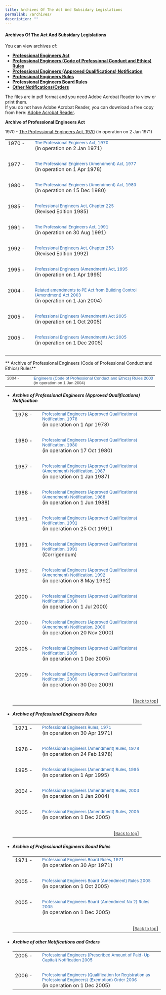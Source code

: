 ```yaml
---
title: Archives Of The Act And Subsidary Legislations
permalink: /archives/
description: ""
---
```

#### Archives Of The Act And Subsidary Legislations

You can view archives of:  

*   [**Professional Engineers Act**](https://www.peb.gov.sg/archive.aspx#PEAct)
*   [**Professional Engineers (Code of Professional Conduct and Ethics) Rules**](https://www.peb.gov.sg/archive.aspx#Code)
*   [**Professional Engineers (Approved Qualifications) Notification**](https://www.peb.gov.sg/archive.aspx#Notification)
*   [**Professional Engineers Rules**](https://www.peb.gov.sg/archive.aspx#PERules)
*   [**Professional Engineers Board Rules**](https://www.peb.gov.sg/archive.aspx#PEBoardRules)
*   [**Other Notifications/Orders**](https://www.peb.gov.sg/archive.aspx#OtherOrders)

The files are in pdf format and you need Adobe Acrobat Reader to view or print them. <br>
If you do not have Adobe Acrobat Reader, you can download a free copy from here: [Adobe Acrobat Reader](http://get.adobe.com/reader/).

**Archive of Professional Engineers Act**

1970 - [The Professional Engineers Act, 1970](https://www.peb.gov.sg/Archive/peact70.pdf) (in operation on 2 Jan 1971)




<table width="100%" cellpadding="0" cellspacing="0" border="0"><tbody><tr><td valign="top" width="72">1970 -</td><td valign="top"><a href="https://www.peb.gov.sg/Archive/peact70.pdf" target="_blank" class="archive" style="margin: 0px; border: 0px; outline: 0px; font-size: 13.3333px; vertical-align: baseline; color: rgb(38, 102, 175); text-decoration: none;">The Professional Engineers Act, 1970</a><br>(in operation on 2 Jan 1971)</td></tr><tr><td valign="top" width="72"></td><td valign="top"><br></td></tr><tr><td valign="top" width="72">1977 -</td><td valign="top"><a href="https://www.peb.gov.sg/Archive/peact77.pdf" target="_blank" class="archive" style="margin: 0px; border: 0px; outline: 0px; font-size: 13.3333px; vertical-align: baseline; color: rgb(38, 102, 175); text-decoration: none;">The Professional Engineers (Amendment) Act, 1977</a><br>(in operation on 1 Apr 1978)</td></tr><tr><td valign="top" width="72"></td><td valign="top"><br></td></tr><tr><td valign="top" width="72">1980 -</td><td valign="top"><a href="https://www.peb.gov.sg/Archive/peact80.pdf" target="_blank" class="archive" style="margin: 0px; border: 0px; outline: 0px; font-size: 13.3333px; vertical-align: baseline; color: rgb(38, 102, 175); text-decoration: none;">The Professional Engineers (Amendment) Act, 1980</a><br>(in operation on 15 Dec 1980)</td></tr><tr><td valign="top" width="72"></td><td valign="top"><br></td></tr><tr><td valign="top" width="72">1985 -</td><td valign="top"><a href="https://www.peb.gov.sg/Archive/peact85.pdf" target="_blank" class="archive" style="margin: 0px; border: 0px; outline: 0px; font-size: 13.3333px; vertical-align: baseline; color: rgb(38, 102, 175); text-decoration: none;">Professional Engineers Act, Chapter 225</a><br>(Revised Edition 1985)</td></tr><tr><td valign="top" width="72"></td><td valign="top"><br></td></tr><tr><td valign="top" width="72">1991 -</td><td valign="top"><a href="https://www.peb.gov.sg/Archive/peact91.pdf" target="_blank" class="archive" style="margin: 0px; border: 0px; outline: 0px; font-size: 13.3333px; vertical-align: baseline; color: rgb(38, 102, 175); text-decoration: none;">The Professional Engineers Act, 1991<br></a>(in operation on 30 Aug 1991)</td></tr><tr><td valign="top" width="72"></td><td valign="top"><br></td></tr><tr><td valign="top" width="72">1992 -</td><td valign="top"><a href="https://www.peb.gov.sg/Archive/peact92.pdf" target="_blank" class="archive" style="margin: 0px; border: 0px; outline: 0px; font-size: 13.3333px; vertical-align: baseline; color: rgb(38, 102, 175); text-decoration: none;">Professional Engineers Act, Chapter 253</a><br>(Revised Edition 1992)</td></tr><tr><td valign="top" width="72"></td><td valign="top"><br></td></tr><tr><td valign="top" width="72">1995 -</td><td valign="top"><a href="https://www.peb.gov.sg/Archive/peact95.pdf" target="_blank" class="archive" style="margin: 0px; border: 0px; outline: 0px; font-size: 13.3333px; vertical-align: baseline; color: rgb(38, 102, 175); text-decoration: none;">Professional Engineers (Amendment) Act, 1995<br></a>(in operation on 1 Apr 1995)</td></tr><tr><td valign="top" width="72"></td><td valign="top"><br></td></tr><tr><td valign="top" width="72">2004 -</td><td valign="top"><a href="https://www.peb.gov.sg/Archive/peact04.pdf" target="_blank" class="archive" style="margin: 0px; border: 0px; outline: 0px; font-size: 13.3333px; vertical-align: baseline; color: rgb(38, 102, 175); text-decoration: none;">Related amendments to PE Act from Building Control (Amendment) Act 2003<br></a>(in operation on 1 Jan 2004)</td></tr><tr><td valign="top" width="72"></td><td valign="top"><br></td></tr><tr><td valign="top" width="72">2005 -</td><td valign="top"><a href="https://www.peb.gov.sg/Archive/peact05.pdf" target="_blank" class="archive" style="margin: 0px; border: 0px; outline: 0px; font-size: 13.3333px; vertical-align: baseline; color: rgb(38, 102, 175); text-decoration: none;">Professional Engineers (Amendment) Act 2005</a><br>(in operation on 1 Oct 2005)</td></tr><tr><td valign="top" width="72"></td><td valign="top"><br></td></tr><tr><td valign="top" width="72">2005 -</td><td valign="top"><a href="https://www.peb.gov.sg/Archive/peact05a.pdf" target="_blank" class="archive" style="margin: 0px; border: 0px; outline: 0px; font-size: 13.3333px; vertical-align: baseline; color: rgb(38, 102, 175); text-decoration: none;">Professional Engineers (Amendment) Act 2005</a><br>(in operation on 1 Dec 2005)</td></tr><tr><td colspan="2"><br style="color: rgb(68, 68, 68); font-family: Arial, Helvetica, sans-serif; font-size: 13.3333px; font-style: normal; font-variant-ligatures: normal; font-variant-caps: normal; font-weight: 400; letter-spacing: normal; orphans: 2; text-align: left; text-indent: 0px; text-transform: none; white-space: normal; widows: 2; word-spacing: 0px; -webkit-text-stroke-width: 0px; text-decoration-thickness: initial; text-decoration-style: initial; text-decoration-color: initial;"></td></tr></tbody></table>
    
      
    
** Archive of Professional Engineers (Code of Professional Conduct and Ethics) Rules**
<table width="100%" cellpadding="0" cellspacing="0" border="0" style="color: rgb(68, 68, 68); font-family: Arial, Helvetica, sans-serif; font-size: 13.3333px; font-style: normal; font-variant-ligatures: normal; font-variant-caps: normal; font-weight: 400; letter-spacing: normal; orphans: 2; text-align: left; text-transform: none; white-space: normal; widows: 2; word-spacing: 0px; -webkit-text-stroke-width: 0px; text-decoration-thickness: initial; text-decoration-style: initial; text-decoration-color: initial;"><tbody><tr><td valign="top" width="72">2004 -</td><td valign="top"><a href="https://www.peb.gov.sg/Archive/pecode04.pdf" target="_blank" class="archive" style="margin: 0px; border: 0px; outline: 0px; font-size: 13.3333px; vertical-align: baseline; color: rgb(38, 102, 175); text-decoration: none;">Engineers (Code of Professional Conduct and Ethics) Rules 2003</a><br>(in operation on 1 Jan 2004)</td></tr></tbody></table>
      
    
*   ##### Archive of Professional Engineers (Approved Qualifications) Notification
    
      
    
    <table width="100%" cellpadding="0" cellspacing="0" border="0"><tbody><tr><td valign="top" width="72">1978 -</td><td valign="top"><a href="https://www.peb.gov.sg/Archive/penotif78.pdf" target="_blank" class="archive" style="margin: 0px; border: 0px; outline: 0px; font-size: 13.3333px; vertical-align: baseline; color: rgb(38, 102, 175); text-decoration: none;">Professional Engineers (Approved Qualifications) Notification, 1978</a><br>(in operation on 1 Apr 1978)</td></tr><tr><td colspan="2"><br></td></tr><tr><td valign="top" width="72">1980 -</td><td valign="top"><a href="https://www.peb.gov.sg/Archive/penotif80.pdf" target="_blank" class="archive" style="margin: 0px; border: 0px; outline: 0px; font-size: 13.3333px; vertical-align: baseline; color: rgb(38, 102, 175); text-decoration: none;">Professional Engineers (Approved Qualifications) Notification, 1980</a><br>(in operation on 17 Oct 1980)</td></tr><tr><td colspan="2"><br></td></tr><tr><td valign="top" width="72">1987 -</td><td valign="top"><a href="https://www.peb.gov.sg/Archive/penotif87.pdf" target="_blank" class="archive" style="margin: 0px; border: 0px; outline: 0px; font-size: 13.3333px; vertical-align: baseline; color: rgb(38, 102, 175); text-decoration: none;">Professional Engineers (Approved Qualifications) (Amendment) Notification, 1987</a><br>(in operation on 1 Jan 1987)</td></tr><tr><td colspan="2"><br></td></tr><tr><td valign="top" width="72">1988 -</td><td valign="top"><a href="https://www.peb.gov.sg/Archive/penotif88.pdf" target="_blank" class="archive" style="margin: 0px; border: 0px; outline: 0px; font-size: 13.3333px; vertical-align: baseline; color: rgb(38, 102, 175); text-decoration: none;">Professional Engineers (Approved Qualifications) (Amendment) Notification, 1988</a><br>(in operation on 1 Jun 1988)</td></tr><tr><td colspan="2"><br></td></tr><tr><td valign="top" width="72">1991 -</td><td valign="top"><a href="https://www.peb.gov.sg/Archive/penotif91.pdf" target="_blank" class="archive" style="margin: 0px; border: 0px; outline: 0px; font-size: 13.3333px; vertical-align: baseline; color: rgb(38, 102, 175); text-decoration: none;">Professional Engineers (Approved Qualifications) Notification, 1991</a><br>(in operation on 25 Oct 1991)</td></tr><tr><td colspan="2"><br></td></tr><tr><td valign="top" width="72">1991 -</td><td valign="top"><a href="https://www.peb.gov.sg/Archive/penotif91c.pdf" target="_blank" class="archive" style="margin: 0px; border: 0px; outline: 0px; font-size: 13.3333px; vertical-align: baseline; color: rgb(38, 102, 175); text-decoration: none;">Professional Engineers (Approved Qualifications) Notification, 1991</a><br>(Corrigendum)</td></tr><tr><td colspan="2"><br></td></tr><tr><td valign="top" width="72">1992 -</td><td valign="top"><a href="https://www.peb.gov.sg/Archive/penotif92.pdf" target="_blank" class="archive" style="margin: 0px; border: 0px; outline: 0px; font-size: 13.3333px; vertical-align: baseline; color: rgb(38, 102, 175); text-decoration: none;">Professional Engineers (Approved Qualifications) (Amendment) Notification, 1992</a><br>(in operation on 8 May 1992)</td></tr><tr><td colspan="2"><br></td></tr><tr><td valign="top" width="72">2000 -</td><td valign="top"><a href="https://www.peb.gov.sg/Archive/pen00.pdf" target="_blank" class="archive" style="margin: 0px; border: 0px; outline: 0px; font-size: 13.3333px; vertical-align: baseline; color: rgb(38, 102, 175); text-decoration: none;">Professional Engineers (Approved Qualifications) Notification, 2000</a><br>(in operation on 1 Jul 2000)</td></tr><tr><td colspan="2"><br></td></tr><tr><td valign="top" width="72">2000 -</td><td valign="top"><a href="https://www.peb.gov.sg/Archive/pen00a.pdf" target="_blank" class="archive" style="margin: 0px; border: 0px; outline: 0px; font-size: 13.3333px; vertical-align: baseline; color: rgb(38, 102, 175); text-decoration: none;">Professional Engineers (Approved Qualifications) (Amendment) Notification, 2000</a><br>(in operation on 20 Nov 2000)</td></tr><tr><td valign="top" width="72"></td><td valign="top"><br></td></tr><tr><td valign="top" width="72">2005 -</td><td valign="top"><a href="https://www.peb.gov.sg/Archive/pen05.pdf" target="_blank" class="archive" style="margin: 0px; border: 0px; outline: 0px; font-size: 13.3333px; vertical-align: baseline; color: rgb(38, 102, 175); text-decoration: none;">Professional Engineers (Approved Qualifications) Notification, 2005</a><br>(in operation on 1 Dec 2005)</td></tr><tr><td valign="top" width="72"></td><td valign="top"><br></td></tr><tr><td valign="top" width="72">2009 -</td><td valign="top"><a href="https://www.peb.gov.sg/Archive/pen09.pdf" target="_blank" class="archive" style="margin: 0px; border: 0px; outline: 0px; font-size: 13.3333px; vertical-align: baseline; color: rgb(38, 102, 175); text-decoration: none;">Professional Engineers (Approved Qualifications) Notification, 2009</a><br>(in operation on 30 Dec 2009)</td></tr><tr><td colspan="2"><br></td></tr><tr><td colspan="2" align="right">[<a href="https://www.peb.gov.sg/archive.aspx#content" style="margin: 0px; border: 0px; outline: 0px; font-size: 13.3333px; vertical-align: baseline; color: rgb(68, 68, 68);">Back&nbsp;to top</a>]</td></tr></tbody></table>
    
      
    
*   ##### Archive of Professional Engineers Rules
    
      
    
    <table width="100%" cellpadding="0" cellspacing="0" border="0"><tbody><tr><td valign="top" width="72">1971 -</td><td valign="top"><a href="https://www.peb.gov.sg/Archive/perule71.pdf" target="_blank" class="archive" style="margin: 0px; border: 0px; outline: 0px; font-size: 13.3333px; vertical-align: baseline; color: rgb(38, 102, 175); text-decoration: none;">Professional Engineers Rules, 1971</a><br>(in operation on 30 Apr 1971)</td></tr><tr><td colspan="2"><br></td></tr><tr><td valign="top" width="72">1978 -</td><td valign="top"><a href="https://www.peb.gov.sg/Archive/perule71a.pdf" target="_blank" class="archive" style="margin: 0px; border: 0px; outline: 0px; font-size: 13.3333px; vertical-align: baseline; color: rgb(38, 102, 175); text-decoration: none;">Professional Engineers (Amendment) Rules, 1978</a><br>(in operation on 24 Feb 1978)</td></tr><tr><td colspan="2" valign="top"><br></td></tr><tr><td valign="top" width="72">1995 -</td><td valign="top"><a href="https://www.peb.gov.sg/Archive/perule95.pdf" target="_blank" class="archive" style="margin: 0px; border: 0px; outline: 0px; font-size: 13.3333px; vertical-align: baseline; color: rgb(38, 102, 175); text-decoration: none;">Professional Engineers (Amendment) Rules, 1995</a><br>(in operation on 1 Apr 1995)</td></tr><tr><td valign="top" width="72"></td><td valign="top"><br></td></tr><tr><td valign="top" width="72">2004 -</td><td valign="top"><a href="https://www.peb.gov.sg/Archive/perules04.pdf" target="_blank" class="archive" style="margin: 0px; border: 0px; outline: 0px; font-size: 13.3333px; vertical-align: baseline; color: rgb(38, 102, 175); text-decoration: none;">Professional Engineers (Amendment) Rules, 2003</a><br>(in operation on 1 Jan 2004)</td></tr><tr><td valign="top" width="72"></td><td valign="top"><br></td></tr><tr><td valign="top" width="72">2005 -</td><td valign="top"><a href="https://www.peb.gov.sg/Archive/perules05.pdf" target="_blank" class="archive" style="margin: 0px; border: 0px; outline: 0px; font-size: 13.3333px; vertical-align: baseline; color: rgb(38, 102, 175); text-decoration: none;">Professional Engineers (Amendment) Rules, 2005</a><br>(in operation on 1 Dec 2005)</td></tr><tr><td colspan="2"><br></td></tr><tr><td colspan="2" align="right">[<a href="https://www.peb.gov.sg/archive.aspx#content" style="margin: 0px; border: 0px; outline: 0px; font-size: 13.3333px; vertical-align: baseline; color: rgb(68, 68, 68);">Back&nbsp;to top</a>]</td></tr></tbody></table>
    
      
    
*   ##### Archive of Professional Engineers Board Rules
    
      
    
    <table width="100%" cellpadding="0" cellspacing="0" border="0"><tbody><tr><td valign="top" width="72">1971 -</td><td valign="top"><a href="https://www.peb.gov.sg/Archive/pebrule71.pdf" target="_blank" class="archive" style="margin: 0px; border: 0px; outline: 0px; font-size: 13.3333px; vertical-align: baseline; color: rgb(38, 102, 175); text-decoration: none;">Professional Engineers Board Rules, 1971</a><br>(in operation on 30 Apr 1971)</td></tr><tr><td valign="top" width="72"></td><td valign="top"><br></td></tr><tr><td valign="top" width="72">2005 -</td><td valign="top"><a href="https://www.peb.gov.sg/Archive/pebrule05.pdf" target="_blank" class="archive" style="margin: 0px; border: 0px; outline: 0px; font-size: 13.3333px; vertical-align: baseline; color: rgb(38, 102, 175); text-decoration: none;">Professional Engineers Board (Amendment) Rules 2005</a><br>(in operation on 1 Oct 2005)</td></tr><tr><td valign="top" width="72"></td><td valign="top"><br></td></tr><tr><td valign="top" width="72">2005 -</td><td valign="top"><a href="https://www.peb.gov.sg/Archive/pebrule05a.pdf" target="_blank" class="archive" style="margin: 0px; border: 0px; outline: 0px; font-size: 13.3333px; vertical-align: baseline; color: rgb(38, 102, 175); text-decoration: none;">Professional Engineers Board (Amendment No 2) Rules 2005</a><br>(in operation on 1 Dec 2005)</td></tr><tr><td colspan="2"><br></td></tr><tr><td colspan="2" align="right">[<a href="https://www.peb.gov.sg/archive.aspx#content" style="margin: 0px; border: 0px; outline: 0px; font-size: 13.3333px; vertical-align: baseline; color: rgb(68, 68, 68);">Back&nbsp;to top</a>]</td></tr></tbody></table>
    
      
    
*   ##### Archive of other Notifications and Orders
    
      
    
    <table width="100%" cellpadding="0" cellspacing="0" border="0"><tbody><tr><td valign="top" width="72">2005 -&nbsp;</td><td valign="top"><a href="https://www.peb.gov.sg/Archive/paid-up.pdf" target="_blank" class="archive" style="margin: 0px; border: 0px; outline: 0px; font-size: 13.3333px; vertical-align: baseline; color: rgb(38, 102, 175); text-decoration: none;">Professional Engineers (Prescribed Amount of Paid-Up Capital) Notification 2005</a></td></tr><tr><td valign="top" width="72"></td><td valign="top"><br></td></tr><tr><td valign="top" width="72">2006 -&nbsp;</td><td valign="top"><a href="https://www.peb.gov.sg/Archive/exempt-ord.pdf" target="_blank" class="archive" style="margin: 0px; border: 0px; outline: 0px; font-size: 13.3333px; vertical-align: baseline; color: rgb(38, 102, 175); text-decoration: none;">Professional Engineers (Qualification for Registration as Professional Engineers) (Exemption) Order 2006</a><br>(in operation on 1 Dec 2005)</td></tr></tbody></table>